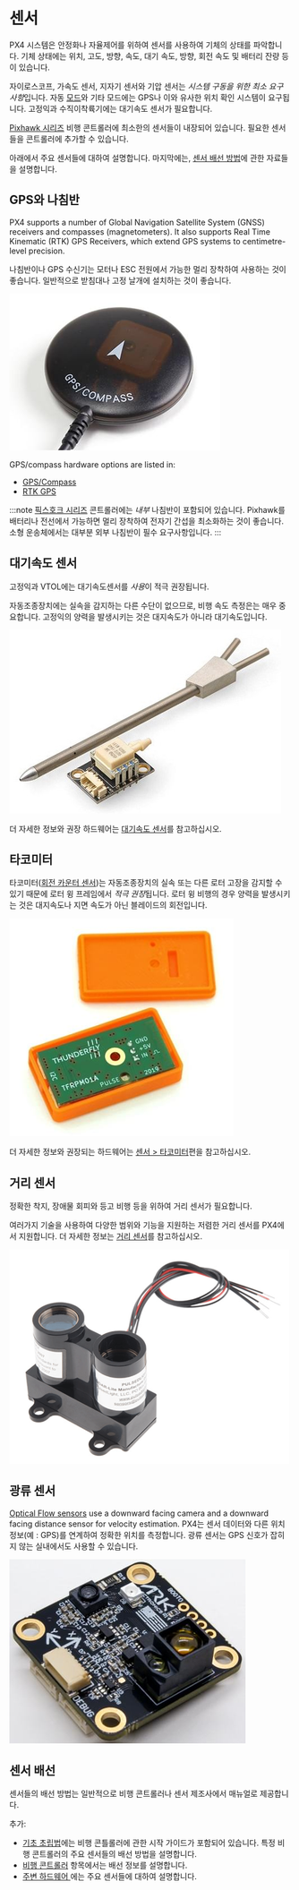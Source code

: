 # 센서

PX4 시스템은 안정화나 자율제어를  위하여 센서를 사용하여 기체의 상태를 파악합니다. 기체 상태에는 위치, 고도, 방향, 속도, 대기 속도, 방향, 회전 속도 및 배터리 잔량 등이 있습니다.

자이로스코프, 가속도 센서, 지자기 센서와 기압 센서는 *시스템 구동을 위한 최소 요구 사항*입니다. 자동 [모드](../getting_started/flight_modes.md#categories)와  기타 모드에는 GPS나 이와 유사한 위치 확인 시스템이 요구됩니다. 고정익과 수직이착륙기에는 대기속도 센서가 필요합니다.

[Pixhawk 시리즈](../flight_controller/pixhawk_series.md) 비행 콘트롤러에 최소한의 센서들이 내장되어 있습니다. 필요한 센서들을 콘트롤러에 추가할 수 있습니다.

아래에서 주요  센서들에 대하여 설명합니다. 마지막에는, [센서 배선 방법](#wiring)에 관한 자료들을 설명합니다.


<span id="gps_compass"></span>
## GPS와 나침반

PX4 supports a number of Global Navigation Satellite System (GNSS) receivers and compasses (magnetometers). It also supports Real Time Kinematic (RTK) GPS Receivers, which extend GPS systems to centimetre-level precision.

나침반이나 GPS 수신기는 모터나 ESC 전원에서 가능한 멀리 장착하여 사용하는 것이 좋습니다. 일반적으로 받침대나 고정 날개에 설치하는 것이 좋습니다.

![GPS/나침반](../../assets/hardware/gps/gps_compass.jpg)

GPS/compass hardware options are listed in:
- [GPS/Compass](../gps_compass/README.md)
- [RTK GPS](../gps_compass/rtk_gps.md)

:::note
[픽스호크 시리즈](../flight_controller/pixhawk_series.md) 콘트롤러에는 *내부* 나침반이 포함되어 있습니다. Pixhawk를 배터리나 전선에서 가능하면 멀리 장착하여 전자기 간섭을 최소화하는 것이 좋습니다. 소형 운송체에서는 대부분 외부 나침반이 필수 요구사항입니다. :::

## 대기속도  센서

고정익과 VTOL에는 대기속도센서를 *사용*이 적극 권장됩니다.

자동조종장치에는 실속을 감지하는 다른 수단이 없으므로,  비행 속도 측정은는 매우 중요합니다. 고정익의 양력을 발생시키는 것은 대지속도가 아니라 대기속도입니다.

![디지털 대기 센서](../../assets/hardware/sensors/airspeed/digital_airspeed_sensor.jpg)

더 자세한 정보와 권장 하드웨어는 [대기속도 센서](../sensor/airspeed.md)를 참고하십시오.

## 타코미터

타코미터([회전 카운터 센서](https://en.wikipedia.org/wiki/Tachometer#In_automobiles,_trucks,_tractors_and_aircraft))는 자동조종장치의 실속 또는 다른 로터 고장을 감지할 수 있기 때문에 로터 윙 프레임에서 *적극 권장*됩니다. 로터 윙 비행의 경우 양력을 발생시키는 것은 대지속도나 지면 속도가 아닌 블레이드의 회전입니다.

![디지털 RPM 센서-TFRPM01A](../../assets/hardware/sensors/tfrpm/tfrpm01_electronics.jpg)

더 자세한 정보와 권장되는 하드웨어는 [센서 &gt; 타코미터](../sensor/tachometers.md)편을 참고하십시오.


## 거리 센서

정확한 착지, 장애물 회피와 등고 비행 등을 위하여 거리 센서가 필요합니다.

여러가지 기술을 사용하여 다양한 범위와 기능을 지원하는 저렴한 거리 센서를 PX4에서 지원합니다. 더 자세한 정보는 [거리 센서](../sensor/rangefinders.md)를 참고하십시오.

<img src="../../assets/hardware/sensors/lidar_lite/lidar_lite_1.png" title="lidar_lite_1" width="500px" />

## 광류 센서

[Optical Flow sensors](../sensor/optical_flow.md) use a downward facing camera and a downward facing distance sensor for velocity estimation. PX4는 센서 데이터와 다른 위치 정보(예 : GPS)를 연계하여 정확한 위치를 측정합니다. 광류 센서는 GPS 신호가 잡히지 않는 실내에서도 사용할 수 있습니다.

![Image of ARK Flow optical flow sensor](../../assets/hardware/sensors/optical_flow/ark_flow.jpg)


<span id="wiring"></span>
## 센서 배선

센서들의 배선 방법는 일반적으로 비행 콘트롤러나 센서 제조사에서 매뉴얼로 제공합니다.

추가:

- [기초 초립법](../assembly/README.md)에는 비행 콘틀롤러에 관한 시작 가이드가 포함되어 있습니다. 특정 비행 콘트롤러의 주요 센서들의 배선 방법을 설명합니다.
- [비행 콘트롤러](../flight_controller/README.md) 항목에서는 배선 정보를 설명합니다.
- [ 주변 하드웨어 ](../peripherals/README.md)에는 주요 센서들에 대하여 설명합니다.

